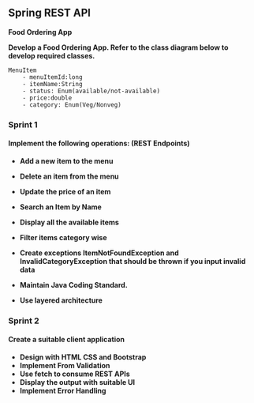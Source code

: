 ## Spring REST API

**Food Ordering App**

**Develop a Food Ordering App. Refer to the class diagram below to develop required classes.**

```text
MenuItem
	- menuItemId:long
	- itemName:String
	- status: Enum(available/not-available)
	- price:double
	- category: Enum(Veg/Nonveg)
```

### Sprint 1

#### Implement the following operations: (REST Endpoints)

* **Add a new item to the menu**
* **Delete an item from the menu**
* **Update the price of an item**
* **Search an Item by Name**
* **Display all the available items**
* **Filter items category wise**
* **Create exceptions ItemNotFoundException and InvalidCategoryException that should be thrown if you input invalid data**

* **Maintain Java Coding Standard.**
* **Use layered architecture**

### Sprint 2

#### Create a suitable client application

* **Design with HTML CSS and Bootstrap**
* **Implement From Validation**
* **Use fetch to consume REST APIs**
* **Display the output with suitable UI** 
* **Implement Error Handling** 
